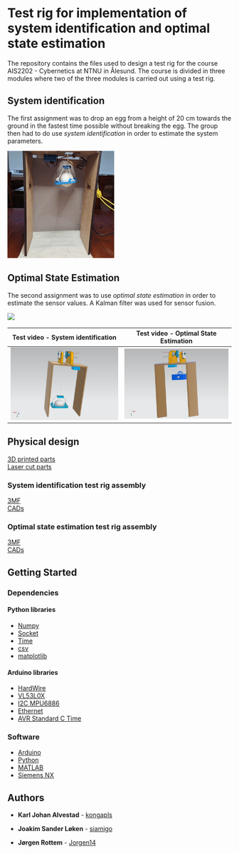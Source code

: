 # Test rig for implementation of system identification and optimal state estimation

The repository contains the files used to design a test rig for the course AIS2202 - Cybernetics at NTNU in Ålesund. The course is divided in three modules where two of the three modules is carried out using a test rig.

## System identification

The first assignment was to drop an egg from a height of 20 cm towards the ground in the fastest time possible without breaking the egg. The group then had to do use *system identification* in order to estimate the system parameters.

![](docs/Media/Egg_drop.gif)  



## Optimal State Estimation

The second assignment was to use *optimal state estimation* in order to estimate the sensor values. A Kalman filter was used for sensor fusion.

![](docs/Media/kalman_ope.gif)


Test video - System identification          |  Test video - Optimal State Estimation         
:-------------------------:|:-------------------------:
[![Video of system identification](docs/Media/WINCH_ASSEMBLY_si.png)](https://user-images.githubusercontent.com/80153186/199442516-3141fbd5-801f-41b6-bb06-c01fbd51d062.mp4) | [![Video of optimal state estimation](docs/Media/WINCH_ASSEMBLY_ope.png)](https://user-images.githubusercontent.com/80153186/200439513-676ddcd6-6ddc-4a94-982e-7b6b8a6093e2.mp4)

## Physical design

[3D printed parts](docs/parts/Printed%20parts/) \
[Laser cut parts](docs/parts/Laser%20cut%20parts/)

### System identification test rig assembly
[3MF](System_identification/test_rig_si.3mf) \
[CADs](System_identification/CAD/)

### Optimal state estimation test rig assembly
[3MF](Optimal_state/test_rig_ope.3mf) \
[CADs](Optimal_state/CAD/)

## Getting Started

### Dependencies
#### Python libraries

* [Numpy](https://numpy.org/)
* [Socket](https://docs.python.org/3/library/socket.html)
* [Time](https://docs.python.org/3/library/time.html?highlight=time#module-time)
* [csv](https://docs.python.org/3/library/csv.html)
* [matplotlib](https://matplotlib.org/)

#### Arduino libraries
* [HardWire](https://github.com/thexeno/HardWire-Arduino-Library)
* [VL53L0X](https://github.com/pololu/vl53l0x-arduino)
* [I2C MPU6886](https://github.com/tanakamasayuki/I2C_MPU6886)
* [Ethernet](https://www.arduino.cc/reference/en/libraries/ethernet/)
* [AVR Standard C Time](https://www.arduino.cc/reference/en/libraries/avr-standard-c-time-library/)

### Software

* [Arduino](https://www.arduino.cc/)
* [Python](https://www.python.org/)
* [MATLAB](https://se.mathworks.com/products/matlab.html)
* [Siemens NX](https://www.plm.automation.siemens.com/global/en/products/nx/)


## Authors

* **Karl Johan Alvestad** - [kongapls](https://github.com/kongapls)

* **Joakim Sander Løken** - [siamigo](https://github.com/siamigo)

* **Jørgen Rottem** - [Jorgen14](https://github.com/Jorgen14)
